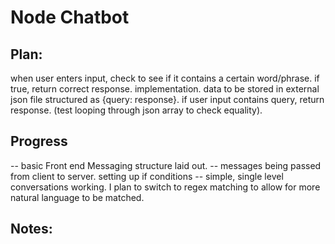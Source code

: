 # Node Chatbot



## Plan:
when user enters input, check to see if it contains a certain word/phrase. if true, return correct response.
implementation. data to be stored in external json file structured as {query: response}. if user input contains query, return response.
(test looping through json array to check equality).



## Progress
-- basic Front end Messaging structure laid out.
-- messages being passed from client to server. setting up if conditions
-- simple, single level conversations working. I plan to switch to regex matching to allow for more natural
language to be matched.  
## Notes:
